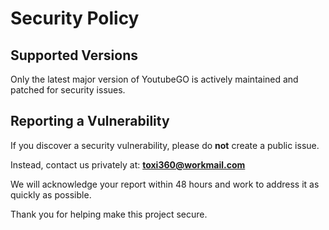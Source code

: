 # Security Policy

## Supported Versions
Only the latest major version of YoutubeGO is actively maintained and patched for security issues.

## Reporting a Vulnerability
If you discover a security vulnerability, please do **not** create a public issue.

Instead, contact us privately at: **toxi360@workmail.com**

We will acknowledge your report within 48 hours and work to address it as quickly as possible.

Thank you for helping make this project secure.
